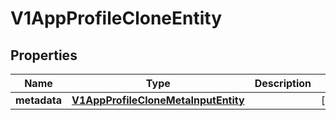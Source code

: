 # V1AppProfileCloneEntity

## Properties
Name | Type | Description | Notes
------------ | ------------- | ------------- | -------------
**metadata** | [**V1AppProfileCloneMetaInputEntity**](V1AppProfileCloneMetaInputEntity.md) |  |  [optional]
